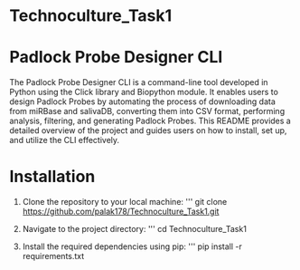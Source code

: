 # Technoculture_Task1
# Padlock Probe Designer CLI
The Padlock Probe Designer CLI is a command-line tool developed in Python using the Click library and Biopython module. It enables users to design Padlock Probes by automating the process of downloading data from miRBase and salivaDB, converting them into CSV format, performing analysis, filtering, and generating Padlock Probes. This README provides a detailed overview of the project and guides users on how to install, set up, and utilize the CLI effectively.

# Installation
1. Clone the repository to your local machine:
''' git clone https://github.com/palak178/Technoculture_Task1.git 

2. Navigate to the project directory:
''' cd Technoculture_Task1

3. Install the required dependencies using pip:
''' pip install -r requirements.txt

